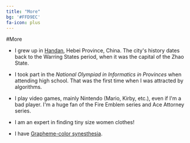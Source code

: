 ```yaml
---
title: "More"
bg: '#FFD9EC'
fa-icon: plus
---
```


#More

- I grew up in [Handan](https://en.wikipedia.org/wiki/Handan), Hebei Province, China. The city's history dates back to the Warring States period, when it was the capital of the Zhao State.

- I took part in the *National Olympiad in Informatics in Provinces* when attending high school. That was the first time when I was attracted by algorithms.

- I play video games, mainly Nintendo (Mario, Kirby, etc.), even if I'm a bad player. I'm a huge fan of the Fire Emblem series and Ace Attorney series.

- I am an expert in finding tiny size women clothes!

- I have [Grapheme-color synesthesia](https://en.wikipedia.org/wiki/Grapheme%E2%80%93color_synesthesia).